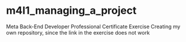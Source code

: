 # m4l1_managing_a_project
Meta Back-End Developer Professional Certificate Exercise
Creating my own repository, since the link in the exercise does not work
